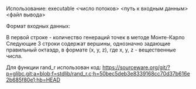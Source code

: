 Использование: 
executable <число потоков> <путь к входным данным> <файл вывода>

Формат входных данных:

В первой строке - количество генераций точек в методе Монте-Карло
Следующие 3 строки содержат вершины, однозначно задающие правильный октаэдр, в формате (x, y, z), где x, y, z - вещественные числа.

Для функции rand_r использован код:
https://sourceware.org/git/?p=glibc.git;a=blob;f=stdlib/rand_r.c;h=50bec5deb3e8339168cc70d37b616e2b685f80e1;hb=HEAD
